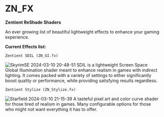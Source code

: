 # ZN_FX
**Zentient ReShade Shaders**

An ever growing list of beautiful lightweight effects to enhance your gaming experience.

**Current Effects list:**
    
    Zentient SDIL (ZN_GI.fx)
![SkyrimSE 2024-03-10 20-48-51](https://github.com/Zenteon/ZN_FX/assets/162768653/93a72cfe-160c-4e26-befc-1c1f0d4206a9)
SDIL is a lightweight Screen Space Global Illumination shader meant to enhance realism in games with indirect lighting.
It comes packed with a variety of settings to either significantly boost quality or performance, while providing satisfying results regardless.

    Zentient Stylize (ZN_Stylize.fx)
![Starfield 2024-03-10 21-15-39](https://github.com/Zenteon/ZN_FX/assets/162768653/89283d29-43ee-40ca-b8e8-cde51da4b6ba)
A tasteful pixel art and color curve shader for those tired of realism in games.
Many configurable options for those who might not want everything it has to offer.
